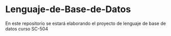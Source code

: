 # Lenguaje-de-Base-de-Datos
En este repositorio se estará elaborando el proyecto de lenguaje de base de datos curso SC-504
